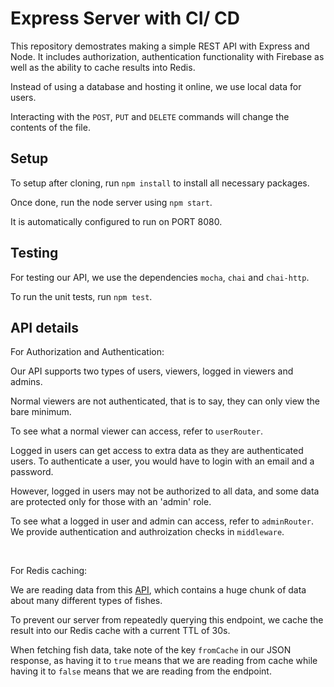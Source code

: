 # Express Server with CI/ CD

This repository demostrates making a simple REST API with Express and Node.
It includes authorization, authentication functionality with Firebase
as well as the ability to cache results into Redis.

Instead of using a database and hosting it online, we use local data for users.

Interacting with the `POST`, `PUT` and `DELETE` commands will change the contents of the file.

## Setup

To setup after cloning, run `npm install` to install all necessary packages.

Once done, run the node server using `npm start`.

It is automatically configured to run on PORT 8080.

## Testing

For testing our API, we use the dependencies `mocha`, `chai` and `chai-http`.

To run the unit tests, run `npm test`.

## API details

For Authorization and Authentication:

Our API supports two types of users, viewers, logged in viewers and admins. 

Normal viewers are not authenticated, that is to say, they can only view the bare minimum.

To see what a normal viewer can access, refer to `userRouter`.

Logged in users can get access to extra data as they are authenticated users.
To authenticate a user, you would have to login with an email and a password.

However, logged in users may not be authorized to all data, 
and some data are protected only for those with an 'admin' role.

To see what a logged in user and admin can access, refer to `adminRouter`.
We provide authentication and authroization checks in `middleware`.

<br>

For Redis caching:

We are reading data from this [API](https://www.fishwatch.gov/api/species),
which contains a huge chunk of data about many different types of fishes.

To prevent our server from repeatedly querying this endpoint, 
we cache the result into our Redis cache with a current TTL of 30s.

When fetching fish data, take note of the key `fromCache` in our JSON response, 
as having it to `true` means that we are reading from cache 
while having it to `false` means that we are reading from the endpoint.

